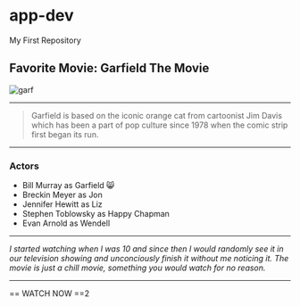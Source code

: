 # app-dev
My First Repository

## Favorite Movie:  Garfield The Movie
![garf](https://github.com/Leyoooor/app-dev/assets/153332706/faeca59e-7384-43a5-89cf-567c1c4f882d)

---

> Garfield is based on the iconic orange cat from cartoonist Jim Davis which has been a part of pop culture since 1978 when the comic strip first began its run.

---

### Actors
- Bill Murray as Garfield 😸
- Breckin Meyer as Jon
- Jennifer Hewitt as Liz
- Stephen Toblowsky as Happy Chapman
- Evan Arnold as Wendell

---

*I started watching when I was 10 and since then I would randomly see it in our television showing and unconciously finish it without me noticing it. The movie is just a chill movie, something you would watch for no reason.*

---
== WATCH NOW ==2
